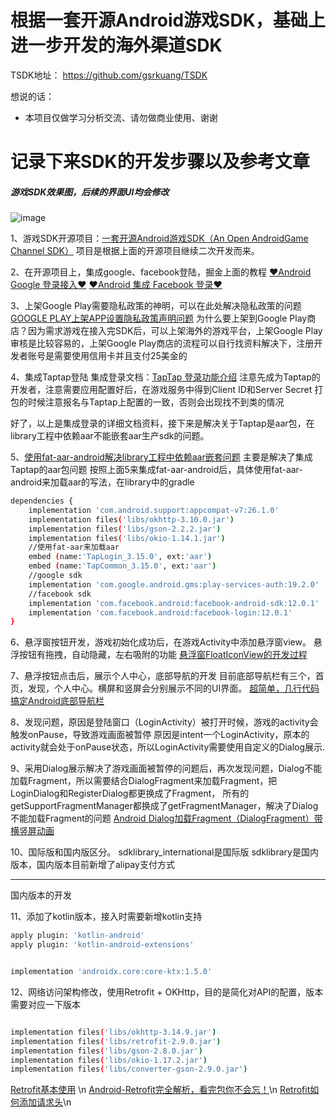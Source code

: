

# 根据一套开源Android游戏SDK，基础上进一步开发的海外渠道SDK

TSDK地址：
https://github.com/gsrkuang/TSDK

想说的话：
 
* 本项目仅做学习分析交流、请勿做商业使用、谢谢
 

# 记录下来SDK的开发步骤以及参考文章

##### 游戏SDK效果图，后续的界面UI均会修改
![image](https://user-images.githubusercontent.com/13102787/201046561-c169b29c-62dd-4042-80af-f04d61bb30f7.png)


1、游戏SDK开源项目：[一套开源Android游戏SDK（An Open AndroidGame Channel SDK）](https://github.com/zuowutan/ShareGameSdk)
项目是根据上面的开源项目继续二次开发而来。

2、在开源项目上，集成google、facebook登陆，掘金上面的教程
[❤️Android Google 登录接入❤️](https://juejin.cn/post/7024375507978289166)
[❤️Android 集成 Facebook 登录❤️](https://juejin.cn/post/7024326268409610247)

3、上架Google Play需要隐私政策的神明，可以在此处解决隐私政策的问题[GOOGLE PLAY上架APP设置隐私政策声明问题](https://zhuanlan.zhihu.com/p/372435677)
为什么要上架到Google Play商店？因为需求游戏在接入完SDK后，可以上架海外的游戏平台，上架Google Play审核是比较容易的，上架Google Play商店的流程可以自行找资料解决下，注册开发者账号是需要使用信用卡并且支付25美金的

4、集成Taptap登陆
集成登录文档：[TapTap 登录功能介绍](https://developer.taptap.com/docs/sdk/taptap-login/features/)
注意先成为Taptap的开发者，注意需要应用配置好后，在游戏服务中得到Client ID和Server Secret
打包的时候注意报名与Taptap上配置的一致，否则会出现找不到类的情况

好了，以上是集成登录的详细文档资料，接下来是解决关于Taptap是aar包，在library工程中依赖aar不能嵌套aar生产sdk的问题。

5、[使用fat-aar-android解决library工程中依赖aar嵌套问题](https://github.com/kezong/fat-aar-android)
主要是解决了集成Taptap的aar包问题
按照上面5来集成fat-aar-android后，具体使用fat-aar-android来加载aar的写法，在library中的gradle
```bash
dependencies {
    implementation 'com.android.support:appcompat-v7:26.1.0'
    implementation files('libs/okhttp-3.10.0.jar')
    implementation files('libs/gson-2.2.2.jar')
    implementation files('libs/okio-1.14.1.jar')
    //使用fat-aar来加载aar
    embed (name:'TapLogin_3.15.0', ext:'aar')
    embed (name:'TapCommon_3.15.0', ext:'aar')
    //google sdk
    implementation 'com.google.android.gms:play-services-auth:19.2.0'
    //facebook sdk
    implementation 'com.facebook.android:facebook-android-sdk:12.0.1'
    implementation 'com.facebook.android:facebook-login:12.0.1'
}
```
6、悬浮窗按钮开发，游戏初始化成功后，在游戏Activity中添加悬浮窗view。
悬浮按钮有拖拽，自动隐藏，左右吸附的功能
[悬浮窗FloatIconView的开发过程](https://github.com/gsrkuang/FloatIconView)

7、悬浮按钮点击后，展示个人中心，底部导航的开发
目前底部导航栏有三个，首页，发现，个人中心。横屏和竖屏会分别展示不同的UI界面。
[超简单，几行代码搞定Android底部导航栏](http://www.jianshu.com/p/ade8485a16be)

8、发现问题，原因是登陆窗口（LoginActivity）被打开时候，游戏的activity会触发onPause，导致游戏画面被暂停
原因是intent一个LoginActivity，原本的activity就会处于onPause状态，所以LoginActivity需要使用自定义的Dialog展示.

9、采用Dialog展示解决了游戏画面被暂停的问题后，再次发现问题，Dialog不能加载Fragment，所以需要结合DialogFragment来加载Fragment，把LoginDialog和RegisterDialog都更换成了Fragment，
所有的getSupportFragmentManager都换成了getFragmentManager，解决了Dialog不能加载Fragment的问题
[Android Dialog加载Fragment（DialogFragment）带横竖屏动画](https://blog.csdn.net/u012246458/article/details/123060823)

10、国际版和国内版区分。
sdklibrary_international是国际版
sdklibrary是国内版本，国内版本目前新增了alipay支付方式

-------------------------------------------------------
国内版本的开发

11、添加了kotlin版本，接入时需要新增kotlin支持
```bash
apply plugin: 'kotlin-android'
apply plugin: 'kotlin-android-extensions'


implementation 'androidx.core:core-ktx:1.5.0'

```


12、网络访问架构修改，使用Retrofit + OKHttp，目的是简化对API的配置，版本需要对应一下版本
```bash

implementation files('libs/okhttp-3.14.9.jar')
implementation files('libs/retrofit-2.9.0.jar')
implementation files('libs/gson-2.8.0.jar')
implementation files('libs/okio-1.17.2.jar')
implementation files('libs/converter-gson-2.9.0.jar')

```
[Retrofit基本使用](https://www.jianshu.com/p/260570146c8c)  \n
[Android-Retrofit完全解析，看完包你不会忘！](https://www.jianshu.com/p/8b61da4f80f0)\n
[Retrofit如何添加请求头](https://www.jianshu.com/p/e64c14939b39)\n

